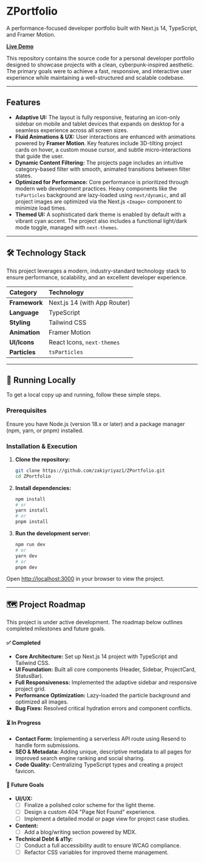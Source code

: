 
# ZPortfolio

A performance-focused developer portfolio built with Next.js 14, TypeScript, and Framer Motion.

**[Live Demo](https://your-live-demo-link.com)**

This repository contains the source code for a personal developer portfolio designed to showcase projects with a clean, cyberpunk-inspired aesthetic. The primary goals were to achieve a fast, responsive, and interactive user experience while maintaining a well-structured and scalable codebase.

-----

## Features

  * **Adaptive UI:** The layout is fully responsive, featuring an icon-only sidebar on mobile and tablet devices that expands on desktop for a seamless experience across all screen sizes.
  * **Fluid Animations & UX:** User interactions are enhanced with animations powered by **Framer Motion**. Key features include 3D-tilting project cards on hover, a custom mouse cursor, and subtle micro-interactions that guide the user.
  * **Dynamic Content Filtering:** The projects page includes an intuitive category-based filter with smooth, animated transitions between filter states.
  * **Optimized for Performance:** Core performance is prioritized through modern web development practices. Heavy components like the `tsParticles` background are lazy-loaded using `next/dynamic`, and all project images are optimized via the Next.js `<Image>` component to minimize load times.
  * **Themed UI:** A sophisticated dark theme is enabled by default with a vibrant cyan accent. The project also includes a functional light/dark mode toggle, managed with `next-themes`.

-----

## 🛠️ Technology Stack

This project leverages a modern, industry-standard technology stack to ensure performance, scalability, and an excellent developer experience.

| Category    | Technology                                |
| :---------- | :---------------------------------------- |
| **Framework** | Next.js 14 (with App Router)              |
| **Language** | TypeScript                                |
| **Styling** | Tailwind CSS                              |
| **Animation** | Framer Motion                             |
| **UI/Icons** | React Icons, `next-themes`                |
| **Particles** | `tsParticles`                             |

-----

## 🚀 Running Locally

To get a local copy up and running, follow these simple steps.

### Prerequisites

Ensure you have Node.js (version 18.x or later) and a package manager (npm, yarn, or pnpm) installed.

### Installation & Execution

1.  **Clone the repository:**

    ```sh
    git clone https://github.com/zakiyriyaz1/ZPortfolio.git
    cd ZPortfolio
    ```

2.  **Install dependencies:**

    ```sh
    npm install
    # or
    yarn install
    # or
    pnpm install
    ```

3.  **Run the development server:**

    ```sh
    npm run dev
    # or
    yarn dev
    # or
    pnpm dev
    ```

Open [http://localhost:3000](https://www.google.com/search?q=http://localhost:3000) in your browser to view the project.

-----

## 🗺️ Project Roadmap

This project is under active development. The roadmap below outlines completed milestones and future goals.

#### ✅ Completed

  * **Core Architecture:** Set up Next.js 14 project with TypeScript and Tailwind CSS.
  * **UI Foundation:** Built all core components (Header, Sidebar, ProjectCard, StatusBar).
  * **Full Responsiveness:** Implemented the adaptive sidebar and responsive project grid.
  * **Performance Optimization:** Lazy-loaded the particle background and optimized all images.
  * **Bug Fixes:** Resolved critical hydration errors and component conflicts.

#### ⏳ In Progress

  * **Contact Form:** Implementing a serverless API route using Resend to handle form submissions.
  * **SEO & Metadata:** Adding unique, descriptive metadata to all pages for improved search engine ranking and social sharing.
  * **Code Quality:** Centralizing TypeScript types and creating a project favicon.

#### 🎯 Future Goals

  * **UI/UX:**
      * [ ] Finalize a polished color scheme for the light theme.
      * [ ] Design a custom 404 "Page Not Found" experience.
      * [ ] Implement a detailed modal or page view for project case studies.
  * **Content:**
      * [ ] Add a blog/writing section powered by MDX.
  * **Technical Debt & a11y:**
      * [ ] Conduct a full accessibility audit to ensure WCAG compliance.
      * [ ] Refactor CSS variables for improved theme management.
